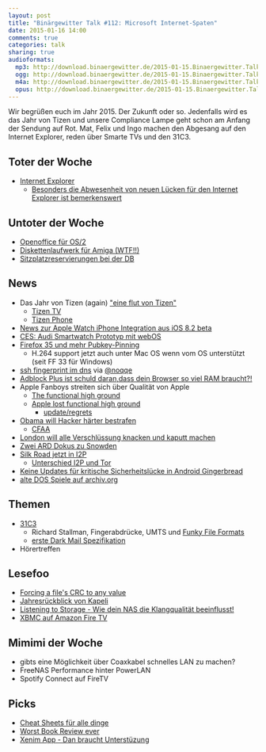 ```yaml
---
layout: post
title: "Binärgewitter Talk #112: Microsoft Internet-Spaten"
date: 2015-01-16 14:00
comments: true
categories: talk
sharing: true
audioformats:
  mp3: http://download.binaergewitter.de/2015-01-15.Binaergewitter.Talk.112.mp3
  ogg: http://download.binaergewitter.de/2015-01-15.Binaergewitter.Talk.112.ogg
  m4a: http://download.binaergewitter.de/2015-01-15.Binaergewitter.Talk.112.m4a
  opus: http://download.binaergewitter.de/2015-01-15.Binaergewitter.Talk.112.opus
---
```

Wir begrüßen euch im Jahr 2015. Der Zukunft oder so. Jedenfalls wird es das Jahr von Tizen und unsere Compliance Lampe geht schon am Anfang der Sendung auf Rot. Mat, Felix und Ingo machen den Abgesang auf den Internet Explorer, reden über Smarte TVs und den 31C3.

## Toter der Woche
- [Internet Explorer](http://www.heise.de/newsticker/meldung/Spartanische-Geruechte-um-Abschaffung-des-Internet-Explorer-2517371.html)
    * [Besonders die Abwesenheit von neuen Lücken für den Internet Explorer ist bemerkenswert](http://www.heise.de/security/meldung/Patchday-Microsoft-stopft-acht-Luecken-in-Windows-2517423.html)

## Untoter der Woche
- [Openoffice für OS/2](http://www.heise.de/ix/meldung/OpenOffice-fuer-OS-2-erhaeltlich-2513423.html)
- [Diskettenlaufwerk für Amiga (WTF!!)](http://www.heise.de/newsticker/meldung/Neues-Diskettenlaufwerk-fuer-alte-Amigas-2518021.html)
- [Sitzplatzreservierungen bei der DB](http://bahnreise-wiki.de/wiki/Reservierungen_Deutschland#Hintergrundinfos_zu_Sitzplatzreservierungen)

## News

- Das Jahr von Tizen (again) ["eine flut von Tizen"](http://www.techstage.de/news/Samsung-bringt-dieses-Jahr-eine-Flut-von-Tizen-Geraeten-2518139.html)
    * [Tizen TV](http://global.samsungtomorrow.com/samsung-electronics-redefines-tv-experience-with-new-smart-tv-powered-by-tizen/)
    * [Tizen Phone](http://www.heise.de/newsticker/meldung/Samsung-bringt-erstes-Tizen-Smartphone-in-Indien-auf-den-Markt-2517983.html)
- [News zur Apple Watch iPhone Integration aus iOS 8.2 beta](http://9to5mac.com/2015/01/13/apple-watch-iphone-companion-app-revealed-with-new-watch-features-monograms/)
- [CES: Audi Smartwatch Prototyp mit webOS](http://www.computerbase.de/2015-01/lg-smartwatch-webos/)
- [Firefox 35 und mehr Pubkey-Pinning](https://wiki.mozilla.org/SecurityEngineering/Public_Key_Pinning#Implementation_status)
    * H.264 support jetzt auch unter Mac OS wenn vom OS unterstützt (seit FF 33 für Windows)
- [ssh fingerprint im dns](http://blog.chr.istoph.de/openssh-fingerprinte-im-dns/) via [@noqqe](https://twitter.com/noqqe)
- [Adblock Plus ist schuld daran,dass dein Browser so viel RAM braucht?!](http://www.extremetech.com/computing/182428-ironic-iframes-adblock-plus-is-probably-the-reason-firefox-and-chrome-are-such-memory-hogs)
- Apple Fanboys streiten sich über Qualität von Apple
    * [The functional high ground](http://bitsplitting.org/2015/01/05/the-functional-high-ground/)
    * [Apple lost functional high ground](http://www.marco.org/2015/01/04/apple-lost-functional-high-ground)
        * [update/regrets](http://www.marco.org/2015/01/05/popular-for-a-day)
- [Obama will Hacker härter bestrafen](http://arstechnica.com/tech-policy/2015/01/obama-wants-congress-to-increase-prison-sentences-for-hackers/)
    * [CFAA](http://en.wikipedia.org/wiki/Computer_Fraud_and_Abuse_Act)
- [London will alle Verschlüssung knacken und kaputt machen](http://www.heise.de/newsticker/meldung/Grossbritannien-Cameron-will-gegen-Verschluesselung-vorgehen-2516774.html)
- [Zwei ARD Dokus zu Snowden](http://www.heise.de/newsticker/meldung/ARD-Doku-mit-Edward-Snowden-Der-Cyberkrieg-hat-begonnen-2517100.html)
- [Silk Road jetzt in I2P](http://gizmodo.com/silk-road-reloaded-ditches-tor-for-a-more-anonymous-net-1678839282)
  * [Unterschied I2P und Tor](https://geti2p.net/de/comparison/tor)
- [Keine Updates für kritische Sicherheitslücke in Android Gingerbread](https://community.rapid7.com/community/metasploit/blog/2015/01/11/google-no-longer-provides-patches-for-webview-jelly-bean-and-prior)
- [alte DOS Spiele auf archiv.org](http://www.heise.de/newsticker/meldung/MS-DOS-Spiele-Internet-Archiv-veroeffentlicht-2400-Spiele-Klassiker-fuer-den-Browser-2511291.html)

## Themen

- [31C3](https://events.ccc.de/congress/2014/wiki/Static:Main_Page)
  - Richard Stallman, Fingerabdrücke, UMTS und [Funky File Formats](https://events.ccc.de/congress/2014/Fahrplan/events/5930.html)
  - [erste Dark Mail Spezifikation](http://www.pro-linux.de/news/1/21896/erste-dark-mail-spezifikation-fertiggestellt.html)
- Hörertreffen

## Lesefoo

- [Forcing a file's CRC to any value](http://www.nayuki.io/page/forcing-a-files-crc-to-any-value)
- [Jahresrückblick von Kapeli](http://blog.kapeli.com/my-year-in-review-2014)
- [Listening to Storage - Wie dein NAS die Klangqualität beeinflusst!](http://www.enjoythemusic.com/hificritic/vol5_no3/listening_to_storage.htm)
- [XBMC auf Amazon Fire TV](http://euer.krebsco.de/xbmc-on-firetv.html)

## Mimimi der Woche
- gibts eine Möglichkeit über Coaxkabel schnelles LAN zu machen?
- FreeNAS Performance hinter PowerLAN
- Spotify Connect auf FireTV

## Picks
- [Cheat Sheets für alle dinge](http://packetlife.net/library/cheat-sheets/)
- [Worst Book Review ever](https://www.youtube.com/watch?v=r3ffR6KIgME)
- [Xenim App - Dan braucht Unterstüzung](https://flattr.com/thing/429901/XENIM-Streaming-App)

